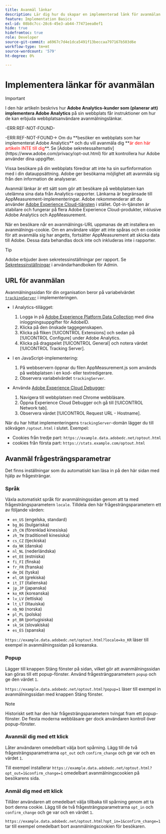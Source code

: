 ```yaml
---
title: Avanmäl länkar
description: Lär dig hur du skapar en implementerad länk för avanmälan för besökare på din webbplats.
feature: Implementation Basics
exl-id: 08b8c7cc-28c6-45e3-ab44-77471eea8ef1
hide: true
hidefromtoc: true
role: Developer
source-git-commit: a6967c7d4e1dca5491f13beccaa797167b503d6e
workflow-type: tm+mt
source-wordcount: '579'
ht-degree: 0%

---
```


# Implementera länkar för avanmälan

>[!IMPORTANT]
>
> I den här artikeln beskrivs hur **Adobe Analytics-kunder som (planerar att) implementera Adobe Analytics** på sin webbplats får instruktioner om hur de kan erbjuda webbplatsanvändare avanmälningslänkar. <p><p>
><p>-ERR:REF-NOT-FOUND-<p>-ERR:REF-NOT-FOUND-> Om du **besöker en webbplats som har implementerat Adobe Analytics** och du vill avanmäla dig **<span style="color:red">är den här artikeln INTE till dig</span>**. Se [Adobe sekretessalternativ](https://www.adobe.com/privacy/opt-out.html) för att kontrollera hur Adobe använder dina uppgifter.

Vissa besökare på din webbplats föredrar att inte ha sin surfinformation med i din datauppsättning. Adobe ger besökarna möjlighet att avanmäla sig från den information de analyserar.

Avanmäl länkar är ett sätt som gör att besökare på webbplatsen kan utelämna sina data från Analytics-rapporter. Länkarna är begränsade till AppMeasurement-implementeringar. Adobe rekommenderar att du använder [Adobe Experience Cloud-tjänsten](https://experienceleague.adobe.com/docs/id-service/using/implementation/opt-in-service/optin-overview.html) i stället. Opt-in-tjänsten är stabilare och fungerar på flera Adobe Experience Cloud-produkter, inklusive Adobe Analytics och AppMeasurement.

När en besökare når en avanmälnings-URL uppmanas de att installera en avanmälnings-cookie. Om en användare väljer att inte spåras och en cookie för att avanmäla sig har angetts, fortsätter AppMeasurement att skicka data till Adobe. Dessa data behandlas dock inte och inkluderas inte i rapporter.

>[!TIP]
>
>Adobe erbjuder även sekretessinställningar per rapport. Se [Sekretessinställningar](/help/admin/tools/manage-rs/edit-settings/general/privacy-settings.md) i användarhandboken för Admin.

## URL för avanmälan

Avanmälningssidan för din organisation beror på variabelvärdet [`trackingServer`](../vars/config-vars/trackingserver.md) i implementeringen.

* I Analytics-tillägget:
   1. Logga in på [Adobe Experience Platform Data Collection](https://experience.adobe.com/data-collection) med dina inloggningsuppgifter för AdobeID.
   1. Klicka på den önskade taggegenskapen.
   1. Klicka på fliken [!UICONTROL Extensions] och sedan på [!UICONTROL Configure] under Adobe Analytics.
   1. Klicka på dragspelet [!UICONTROL General] och notera värdet [!UICONTROL Tracking Server].

* I en JavaScript-implementering:
   1. På webbservern öppnar du filen AppMeasurement.js som används på webbplatsen i en kod- eller textredigerare.
   1. Observera variabelvärdet `trackingServer`.

* Använda [Adobe Experience Cloud Debugger](https://experienceleague.adobe.com/docs/experience-platform/debugger/home.html):
   1. Navigera till webbplatsen med Chrome webbläsare.
   1. Öppna Experience Cloud Debugger och gå till [!UICONTROL Network tab].
   1. Observera värdet [!UICONTROL Request URL - Hostname].

När du har hittat implementeringens `trackingServer`-domän lägger du till sökvägen `/optout.html` i slutet. Exempel:

* Cookies från tredje part: `https://example.data.adobedc.net/optout.html`
* cookies från första part: `https://stats.example.com/optout.html`

## Avanmäl frågesträngsparametrar

Det finns inställningar som du automatiskt kan läsa in på den här sidan med hjälp av frågesträngar.

### Språk

Växla automatiskt språk för avanmälningssidan genom att ta med frågesträngsparametern `locale`. Tilldela den här frågesträngsparametern ett av följande värden:

* `en_US` (engelska, standard)
* `bg_BG` (bulgariska)
* `zh_CN` (förenklad kinesiska)
* `zh_TW` (traditionell kinesiska)
* `cs_CZ` (tjeckiska)
* `da_NK` (danska)
* `nl_NL` (nederländska)
* `et_EE` (estniska)
* `fi_FI` (finska)
* `fr_FR` (franska)
* `de_DE` (tyska)
* `el_GR` (grekiska)
* `it_IT` (italienska)
* `jp_JP` (japanska)
* `ko_KR` (koreanska)
* `lv_LV` (lettiska)
* `lt_LT` (litauiska)
* `nb_NO` (norska)
* `pl_PL` (polska)
* `pt_BR` (portugisiska)
* `sk_SK` (slovakiska)
* `es_ES` (spanska)

`https://example.data.adobedc.net/optout.html?locale=ko_KR` läser till exempel in avanmälningssidan på koreanska.

### Popup

Lägger till knappen Stäng fönster på sidan, vilket gör att avanmälningssidan kan göras till ett popup-fönster. Använd frågesträngparametern `popup` och ge den värdet `1`.

`https://example.data.adobedc.net/optout.html?popup=1` läser till exempel in avanmälningssidan med knappen Stäng fönster.

>[!NOTE]
>
>Historiskt sett har den här frågesträngsparametern tvingat fram ett popup-fönster. De flesta moderna webbläsare ger dock användaren kontroll över popup-fönster.

### Avanmäl dig med ett klick

Låter användaren omedelbart välja bort spårning. Lägg till de två frågesträngsparametrarna `opt_out` och `confirm_change` och ge var och en värdet `1`.

Till exempel installerar `https://example.data.adobedc.net/optout.html?opt_out=1&confirm_change=1` omedelbart avanmälningscookien på besökarens sida.

### Anmäl dig med ett klick

Tillåter användaren att omedelbart välja tillbaka till spårning genom att ta bort denna cookie. Lägg till de två frågesträngsparametrarna `opt_in` och `confirm_change` och ge var och en värdet `1`.

`https://example.data.adobedc.net/optout.html?opt_in=1&confirm_change=1` tar till exempel omedelbart bort avanmälningscookien för besökaren.
